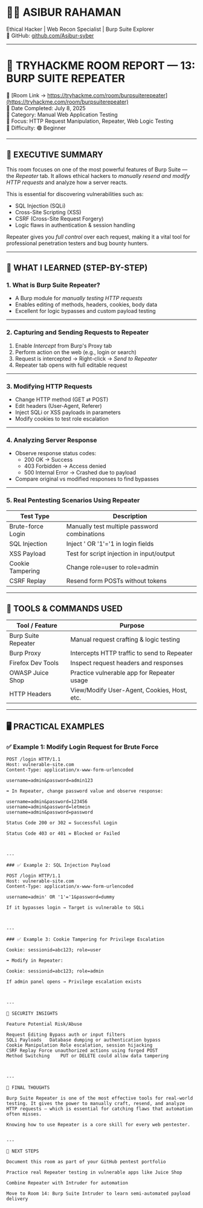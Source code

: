 # 🧑‍💻 ASIBUR RAHAMAN  
Ethical Hacker | Web Recon Specialist | Burp Suite Explorer  
🔗 GitHub: [github.com/Asibur-syber](https://github.com/Asibur-syber)

---

# 🧪 TRYHACKME ROOM REPORT — 13: BURP SUITE REPEATER  
🔗 [Room Link → https://tryhackme.com/room/burpsuiterepeater](https://tryhackme.com/room/burpsuiterepeater)  
📅 Date Completed: July 8, 2025  
📂 Category: Manual Web Application Testing  
🎯 Focus: HTTP Request Manipulation, Repeater, Web Logic Testing  
🧩 Difficulty: 🟢 Beginner  

---

## 🧠 EXECUTIVE SUMMARY

This room focuses on one of the most powerful features of Burp Suite — the *Repeater* tab. It allows ethical hackers to *manually resend and modify HTTP requests* and analyze how a server reacts.

This is essential for discovering vulnerabilities such as:
- SQL Injection (SQLi)  
- Cross-Site Scripting (XSS)  
- CSRF (Cross-Site Request Forgery)  
- Logic flaws in authentication & session handling  

Repeater gives you *full control* over each request, making it a vital tool for professional penetration testers and bug bounty hunters.

---

## 🎯 WHAT I LEARNED (STEP-BY-STEP)

### 1. What is Burp Suite Repeater?  
- A Burp module for *manually testing HTTP requests*  
- Enables editing of methods, headers, cookies, body data  
- Excellent for logic bypasses and custom payload testing  

---

### 2. Capturing and Sending Requests to Repeater  
1. Enable *Intercept* from Burp's Proxy tab  
2. Perform action on the web (e.g., login or search)  
3. Request is intercepted → Right-click → *Send to Repeater*  
4. Repeater tab opens with full editable request  

---

### 3. Modifying HTTP Requests  
- Change HTTP method (GET ⇄ POST)  
- Edit headers (User-Agent, Referer)  
- Inject SQLi or XSS payloads in parameters  
- Modify cookies to test role escalation  

---

### 4. Analyzing Server Response  
- Observe response status codes:  
  - 200 OK → Success  
  - 403 Forbidden → Access denied  
  - 500 Internal Error → Crashed due to payload  
- Compare original vs modified responses to find bypasses  

---

### 5. Real Pentesting Scenarios Using Repeater  

| Test Type           | Description                                       |
|---------------------|---------------------------------------------------|
| Brute-force Login   | Manually test multiple password combinations      |
| SQL Injection       | Inject ' OR '1'='1 in login fields              |
| XSS Payload         | Test for script injection in input/output         |
| Cookie Tampering    | Change role=user to role=admin                |
| CSRF Replay         | Resend form POSTs without tokens                  |

---

## 🧰 TOOLS & COMMANDS USED

| Tool / Feature         | Purpose                                         |
|------------------------|-------------------------------------------------|
| Burp Suite Repeater    | Manual request crafting & logic testing         |
| Burp Proxy             | Intercepts HTTP traffic to send to Repeater     |
| Firefox Dev Tools      | Inspect request headers and responses           |
| OWASP Juice Shop       | Practice vulnerable app for Repeater usage      |
| HTTP Headers           | View/Modify User-Agent, Cookies, Host, etc.     |

---

## 🖥️ PRACTICAL EXAMPLES

### ✅ Example 1: Modify Login Request for Brute Force

```http
POST /login HTTP/1.1
Host: vulnerable-site.com
Content-Type: application/x-www-form-urlencoded

username=admin&password=admin123

➡️ In Repeater, change password value and observe response:

username=admin&password=123456
username=admin&password=letmein
username=admin&password=password

Status Code 200 or 302 = Successful Login

Status Code 403 or 401 = Blocked or Failed



---

### ✅ Example 2: SQL Injection Payload

POST /login HTTP/1.1
Host: vulnerable-site.com
Content-Type: application/x-www-form-urlencoded

username=admin' OR '1'='1&password=dummy

If it bypasses login → Target is vulnerable to SQLi



---

### ✅ Example 3: Cookie Tampering for Privilege Escalation

Cookie: sessionid=abc123; role=user

➡️ Modify in Repeater:

Cookie: sessionid=abc123; role=admin

If admin panel opens → Privilege escalation exists



---

🔐 SECURITY INSIGHTS

Feature	Potential Risk/Abuse

Request Editing	Bypass auth or input filters
SQLi Payloads	Database dumping or authentication bypass
Cookie Manipulation	Role escalation, session hijacking
CSRF Replay	Force unauthorized actions using forged POST
Method Switching	PUT or DELETE could allow data tampering



---

📝 FINAL THOUGHTS

Burp Suite Repeater is one of the most effective tools for real-world testing. It gives the power to manually craft, resend, and analyze HTTP requests — which is essential for catching flaws that automation often misses.

Knowing how to use Repeater is a core skill for every web pentester.


---

🚀 NEXT STEPS

Document this room as part of your GitHub pentest portfolio

Practice real Repeater testing in vulnerable apps like Juice Shop

Combine Repeater with Intruder for automation

Move to Room 14: Burp Suite Intruder to learn semi-automated payload delivery
